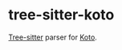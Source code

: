 # tree-sitter-koto

[Tree-sitter](https://tree-sitter.github.io) parser for [Koto](https://koto.dev).
